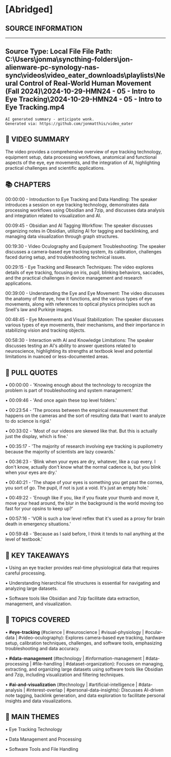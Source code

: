 # [Abridged] 

## SOURCE INFORMATION
--------------------------------------------------
Source Type: Local File
File Path: C:\Users\jonma\syncthing-folders\jon-alienware-pc-synology-nas-sync\videos\video_eater_downloads\playlists\Neural Control of Real-World Human Movement (Fall 2024)\2024-10-29-HMN24 - 05 - Intro to Eye Tracking\2024-10-29-HMN24 - 05 - Intro to Eye Tracking.mp4
--------------------------------------------------



    
```
AI generated summary - anticipate wonk.
Generated via: https://github.com/jonmatthis/video_eater
```


📝 VIDEO SUMMARY
--------------------------------------------------
The video provides a comprehensive overview of eye tracking technology, equipment setup, data processing workflows, anatomical and functional aspects of the eye, eye movements, and the integration of AI, highlighting practical challenges and scientific applications.

📚 CHAPTERS
--------------------------------------------------

00:00:00 - Introduction to Eye Tracking and Data Handling:
 The speaker introduces a session on eye tracking technology, demonstrates data processing workflows using Obsidian and 7zip, and discusses data analysis and integration related to visualization and AI.

00:09:45 - Obsidian and AI Tagging Workflow:
 The speaker discusses organizing notes in Obsidian, utilizing AI for tagging and backlinking, and managing data visualization through graph structures.

00:19:30 - Video Oculography and Equipment Troubleshooting:
 The speaker discusses a camera-based eye tracking system, its calibration, challenges faced during setup, and troubleshooting technical issues.

00:29:15 - Eye Tracking and Research Techniques:
 The video explores details of eye tracking, focusing on iris, pupil, blinking behaviors, saccades, and the practical challenges in device management and research applications.

00:39:00 - Understanding the Eye and Eye Movement:
 The video discusses the anatomy of the eye, how it functions, and the various types of eye movements, along with references to optical physics principles such as Snell's law and Purkinje images.

00:48:45 - Eye Movements and Visual Stabilization:
 The speaker discusses various types of eye movements, their mechanisms, and their importance in stabilizing vision and tracking objects.

00:58:30 - Interaction with AI and Knowledge Limitations:
 The speaker discusses testing an AI's ability to answer questions related to neuroscience, highlighting its strengths at textbook level and potential limitations in nuanced or less-documented areas.


💬 PULL QUOTES
--------------------------------------------------

• 00:00:00 - 'Knowing enough about the technology to recognize the problem is part of troubleshooting and system management.'

• 00:09:46 - 'And once again these top level folders.'

• 00:23:54 - 'The process between the empirical measurement that happens on the cameras and the sort of resulting data that I want to analyze to do science is rigid.'

• 00:33:02 - 'Most of our videos are skewed like that. But this is actually just the display, which is fine.'

• 00:35:17 - 'The majority of research involving eye tracking is pupilometry because the majority of scientists are lazy cowards.'

• 00:36:23 - 'Blink when your eyes are dry, whatever, like a cup every. I don't know, actually don't know what the normal cadence is, but you blink when your eyes are dry.'

• 00:40:21 - 'The shape of your eyes is something you get past the cornea, you sort of go. The pupil, if not is just a void. It's just an empty hole.'

• 00:49:22 - 'Enough like if you, like if you fixate your thumb and move it, move your head around, the blur in the background is the world moving too fast for your opsins to keep up?'

• 00:57:16 - 'VOR is such a low level reflex that it's used as a proxy for brain death in emergency situations.'

• 00:59:48 - 'Because as I said before, I think it tends to nail anything at the level of textbook.'


🎯 KEY TAKEAWAYS
--------------------------------------------------

• Using an eye tracker provides real-time physiological data that requires careful processing.

• Understanding hierarchical file structures is essential for navigating and analyzing large datasets.

• Software tools like Obsidian and 7zip facilitate data extraction, management, and visualization.

🤔 TOPICS COVERED
--------------------------------------------------

• **#eye-tracking**
 	(#science | #neuroscience | #visual-physiology | #ocular-data | #video-oculography):
		 Explores camera-based eye tracking, hardware setup, calibration techniques, challenges, and software tools, emphasizing troubleshooting and data accuracy.

• **#data-management**
 	(#technology | #information-management | #data-processing | #file-handling | #dataset-organization):
		 Focuses on managing, extracting, and organizing large datasets using software tools like Obsidian and 7zip, including visualization and filtering techniques.

• **#ai-and-visualization**
 	(#technology | #artificial-intelligence | #data-analysis | #interest-overlap | #personal-data-insights):
		 Discusses AI-driven note tagging, backlink generation, and data exploration to facilitate personal insights and data visualizations.


💭 MAIN THEMES
--------------------------------------------------

• Eye Tracking Technology

• Data Management and Processing

• Software Tools and File Handling
